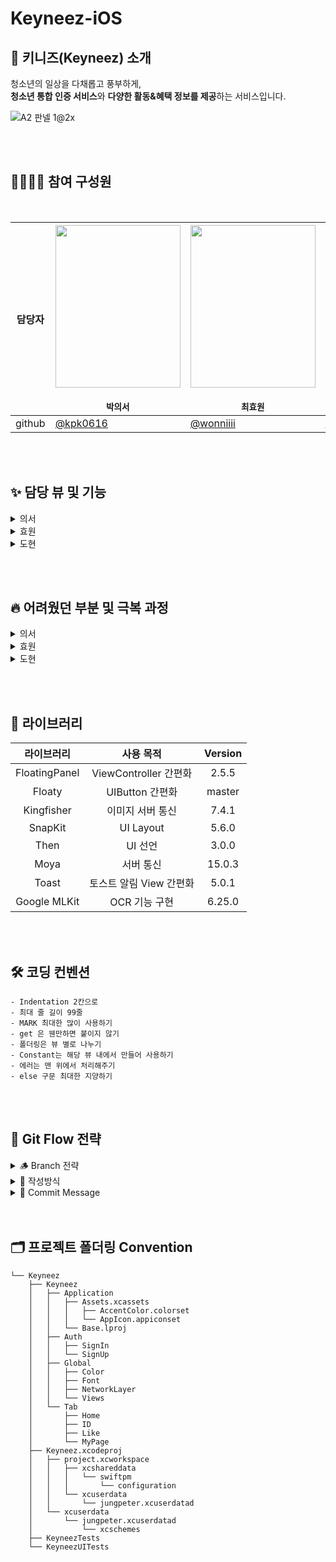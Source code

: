 # Keyneez-iOS
## 💙 키니즈(Keyneez) 소개
청소년의 일상을 다채롭고 풍부하게,  
**청소년 통합 인증 서비스**와 **다양한 활동&혜택 정보를 제공**하는 서비스입니다.

![A2 판넬 1@2x](https://user-images.githubusercontent.com/70744494/212153469-efeab9d1-927c-4937-8778-e27bf262510b.png)

</br>
<br>

## 👩‍💻🧑‍💻 참여 구성원
  
</br>


| 담당자 | <img src="https://user-images.githubusercontent.com/70744494/212338144-5fc34eb1-d3fe-4c39-a6bf-48f3a2e66222.png" width="200" height="260"><br><br>`박의서` | <img src="https://user-images.githubusercontent.com/70744494/212338199-75fe9273-aa84-4a8b-ac82-2235b607acba.png" width="200" height="260"> <br><br>`최효원` | <img src="https://user-images.githubusercontent.com/70744494/212338238-25256d68-5b2c-4e15-938c-5486513bba14.png" width="200" height="260"> <br><br> `정도현` |
| :-----: | -------------- | -------------- | -------------- |
| github | [@kpk0616](https://github.com/kpk0616) | [@wonniiii](https://github.com/wonniiii) | [@pastapeter](https://github.com/pastapeter) |

</br>
<br>

## ✨ 담당 뷰 및 기능
<details>
<summary>의서</summary>
<div markdown="1">

- 공통 커스텀 탭바 : UITabBar 이용, BazierPath 로 커스텀
- Home : Segmented Control 과 CollectionView 이용
- 상세 인포 : 스크롤 뷰
- 저장 뷰 : 콜렉션 뷰
- 검색 뷰 : PerformBatchUpdate, CollectionView 이용
- 각 뷰 이미지 : 킹피셔 이용해 이미지 캐싱

</div>
</details>

<details>
<summary>효원</summary>
<div markdown="1">

- 랜딩페이지

⇒ PageControl로 Indicator를 만들었고 Scroll View를 이용해서 이미지만 슬라이드 되도록 구현하였습니다. 회원가입과 로그인 스타일은 프로젝트에서 많이 쓰이는 스타일이라서 따로 extension을 만들어서 재사용해주었습니다.

- 회원가입(다날 휴대폰 인증 뷰  + 성향 태그 뷰 + 정보 확인 및 관심사 태그 뷰)
    
    ⇒ 앱잼 단위에서는 다날 API를 이용하지 않고 더미데이터로 돌아가게 하였고, 성향 태그는 UIImage로 넣어서 클릭되면 이미지가 변경되게 구현했습니다. 정보 확인 및 관심사 태그는 CollectionView를 이용하여 제작해주었고, 세미나 카카오 심화 과제처럼 Index 알고리즘을 따로 만들어서 클릭한 순서에 따라 Index가 변경되게 하였습니다. 
    
- 젤리 생성 뷰
    
    ⇒ 유저가 선택한 성향과 관심사를 바탕으로 젤리가 생성이 되고, 서버에서 받아온 정보를 바탕으로 캐릭터 타입과, 젤리 이미지, 아이템을 변경되게 해주었습니다. 나의 아이템 부분은 CollectionView로 구현하였고, 캐릭터 타입을 클릭하면 커스텀한 View인 BottomSheet이 나오도록 구현했습니다.\
    
- 간편 비밀번호 설정 뷰
    
    ⇒ 마지막 단계 토스트 메시지는 Toast-Swift 라이브러리를 사용하였고, 밑에 번호판은 CollectionView로 만들었습니다. Cell이 클릭될 때마다 진행 이미지가 바뀌도록 짜주었고, 첫번째로 입력한 비밀번호를 dataBind하여 다음화면에서 입력한 비밀번호와 같을 때 홈 뷰로 넘어가도록 만들어주었습니다.

</div>
</details>

<details>
<summary>도현</summary>
<div markdown="1">

OCR 카메라 기능을 구현하였습니다. AVFoundation을 사용해서 카메라, preview view를 커스텀하였습니다. 

BottomSheetViewController를 구현하였으며, PresentationStyle을 커스텀하여서 만들어습니다.

IDViewController를 구현하면서, User에 맞게 변화하는 플로우를 사용하기 위해서, View와 VC를 나눠서 구현하였습니다.

</div>
</details>

<br><br>

## 🔥 어려웠던 부분 및 극복 과정

<details>
<summary>의서</summary>
<div markdown="1">

서버에서 다른 통신은 다 되는데 전체조회 통신이 안 되는 문제가 발생했다. 포스트맨을 이용해 토큰값을 넣고 헤더에 Content-Type 까지 잘 넣어서 리퀘스트를 보냈음에도 전체조회에서 계속해서 타임아웃 에러가 발생했다.
서버측과 포스트맨을 똑같이 대조해서 보내봐도 안 되고, 차이점을 찾지 못했다. 근데 서버측 컴퓨터에서는 동작하고, 클라측 컴퓨터에서는 동작하지 않았다. 코드에서도 서버와 통신은 잘 되는데 전체조회 부분에서만 타임 아웃 에러가 계속해서 발생했다.
알고보니 서버 측에서 회원가입이 이루어진 후 성향 체크 로직을 거쳐야지만 전체 조회가 이루어지도록 처리를 해 주었기 때문에 에러가 발생하는 것이었다. 포스트맨을 이용해 발급받은 토큰을 이용해 성향 체크 API 에 리퀘스트를 날린 후, 해당 토큰을 적용시키니 문제가 해결되었다.

</div>
</details>

<details>
<summary>효원</summary>
<div markdown="1">

랜딩페이지를 그냥  ViewController를 4개 만들어서 PageViewController로 ViewController자체를 바뀌게 만들려고 했는데 뭔가 비효율적인 것 같아서 조금 더 효율적으로 만들 수 있는 방법을 찾는데 어려움이 있었습니다. 그래서 많은 블로그를 찾아봐서 PageControl과 ScollView를 이용하여 ViewController를 1개만 만들어서 그 안에서 다 처리해주었습니다.

</div>
</details>

<details>
<summary>도현</summary>
<div markdown="1">
<h2> 학생증 OCR 개발기 </h2>
  
- [CaptureSession 세팅하기](https://guttural-tumble-39b.notion.site/CaptureSession-9c0a434b5f5a438c823f20d1ae08b15b)
- [OCR을 위한 Keyneez Custom PreviewView 구현하기](https://guttural-tumble-39b.notion.site/OCR-Custom-PreviewView-cc93a01250b94a0581f191fc822a40d1)
  
  
iOS기기 Camera I/O가 될떄, Camera buffer 에 존재하는 프레임을 기반으로 자동OCR 기능 구현, 프레임 기반으로 들어오는 camerabuffer의 값을 원하는 사진 크기로 자르는 것, 수동OCR 기능 구현이 어려웠습니다. 카메라 버퍼에서 들어오는 프레임의 크기와 현재 휴대폰화면의 크기를 비교하고, 비례대로 잘랐습니다. 자른 것은 OCR을 활용해서 필요한 정보를 추출합니다. 

또한 카메라는 백그라운드 스레드에서 동작하는데, 해당 카메라 i/o동작과 사진 프로세싱하는 것을 스레드를 나눠야합니다. 따라서 사진 프로세싱하는 동작과 카메라 I/O를 나누면서 프로세싱할때, 카메라 I/O을 block했습니다. 사진 프로세싱하는 버퍼가 다 차면 카메라 블럭시키는 과정을 DispatchSemaphore을 사용해서 블럭시켰습니다.

</div>
</details>

<br><br>

## 📖 라이브러리

라이브러리 | 사용 목적 | Version |
:---------:|:----------:|:---------: 
 FloatingPanel | ViewController 간편화 | 2.5.5
 Floaty | UIButton 간편화 | master
 Kingfisher | 이미지 서버 통신 | 7.4.1
 SnapKit | UI Layout | 5.6.0 
 Then | UI 선언 | 3.0.0 
 Moya | 서버 통신 | 15.0.3 
 Toast | 토스트 알림 View 간편화 | 5.0.1
 Google MLKit | OCR 기능 구현 | 6.25.0
 
 </br>
 <br>

## 🛠 코딩 컨벤션

```
- Indentation 2칸으로
- 최대 줄 길이 99줄
- MARK 최대한 많이 사용하기
- get 은 웬만하면 붙이지 않기
- 폴더링은 뷰 별로 나누기
- Constant는 해당 뷰 내에서 만들어 사용하기
- 에러는 맨 위에서 처리해주기
- else 구문 최대한 지양하기
```
</br>
<br>

## 🌊 Git Flow 전략

<details>
<summary> 🪵 Branch 전략 </summary>
<div markdown="1">

- `main` : 개발이 완료된 산출물이 저장될 공간
- `develop` : feature 브랜치에서 구현된 기능들이 merge될 브랜치
- `feature` : 기능을 개발하는 브랜치, 이슈별/작업별로 브랜치를 생성하여 기능을 개발한다
- `release` : 릴리즈를 준비하는 브랜치, 릴리즈 직전 QA 기간에 사용한다
- `hotfix` : 버그를 수정하는 브랜치

</div>
</details>

<details>
<summary> 📝 작성방식 </summary>
<div markdown="1">

- 역할/#(이슈번호)

</div>
</details>

<details>
<summary> 💬 Commit Message </summary>
<div markdown="1">

- [Hotfix] : issue나, QA에서 급한 버그 수정에 사용
- [Fix] : 버그, 오류 해결
- [Add] : Feat 이외의 부수적인 코드 추가, 라이브러리 추가, 새로운 파일 생성 시
- [Style] : 코드 포맷팅, 세미콜론 누락, 코드 변경이 없는 경우
- [Feat] : 새로운 기능 구현
- [Del] : 쓸모없는 코드 삭제
- [Docs] : README나 WIKI 등의 문서 개정
- [Mod] : storyboard 파일만 수정한 경우
- [Chore] : 코드 수정, 내부 파일 수정, 빌드 업무 수정, 패키지 매니저 수정
- [Correct] : 주로 문법의 오류나 타입의 변경, 이름 변경 등에 사용합니다.
- [Move] : 프로젝트 내 파일이나 코드의 이동
- [Rename] : 파일 이름 변경이 있을 때 사용합니다.
- [Improve] : 향상이 있을 때 사용합니다.
- [Refactor] : 전면 수정이 있을 때 사용합니다
- [Init] : Initial Commit

</div>
</details>

</br>
<br>

## 🗂 프로젝트 폴더링 Convention

```
└── Keyneez
    ├── Keyneez
    │   ├── Application
    │   │   ├── Assets.xcassets
    │   │   │   ├── AccentColor.colorset
    │   │   │   └── AppIcon.appiconset
    │   │   └── Base.lproj
    │   ├── Auth
    │   │   ├── SignIn
    │   │   └── SignUp
    │   ├── Global
    │   │   ├── Color
    │   │   ├── Font
    │   │   ├── NetworkLayer
    │   │   └── Views
    │   └── Tab
    │       ├── Home
    │       ├── ID
    │       ├── Like
    │       └── MyPage
    ├── Keyneez.xcodeproj
    │   ├── project.xcworkspace
    │   │   ├── xcshareddata
    │   │   │   └── swiftpm
    │   │   │       └── configuration
    │   │   └── xcuserdata
    │   │       └── jungpeter.xcuserdatad
    │   └── xcuserdata
    │       └── jungpeter.xcuserdatad
    │           └── xcschemes
    ├── KeyneezTests
    └── KeyneezUITests
    
```

</br>




